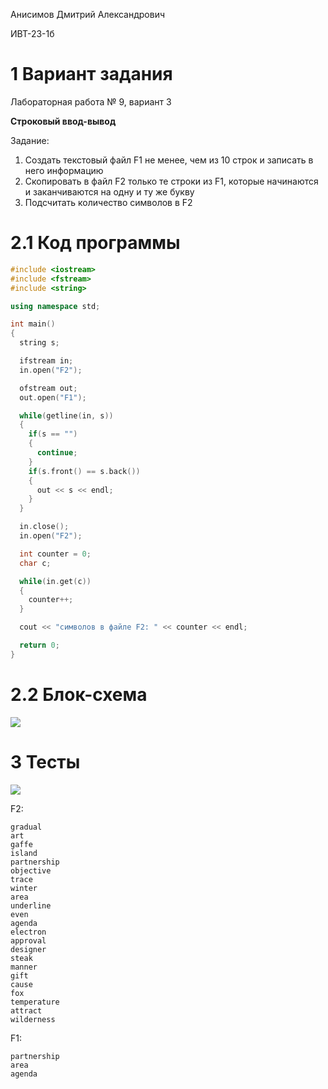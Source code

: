 Анисимов Дмитрий Александрович 

ИВТ-23-1б

# 1 Вариант задания

Лабораторная работа № 9, вариант 3

**Строковый ввод-вывод**

Задание:

1. Создать текстовый файл F1 не менее, чем из 10 строк и
записать в него информацию
2. Скопировать в файл F2 только те строки из F1, которые
начинаются и заканчиваются на одну и ту же букву
3. Подсчитать количество символов в F2

# 2.1 Код программы

```c++
#include <iostream>
#include <fstream>
#include <string>

using namespace std;

int main()
{
  string s;

  ifstream in;
  in.open("F2");

  ofstream out;
  out.open("F1");

  while(getline(in, s))
  {
    if(s == "")
    {
      continue;
    }
    if(s.front() == s.back())
    {
      out << s << endl;
    }
  }

  in.close();
  in.open("F2");

  int counter = 0;
  char c;

  while(in.get(c))
  {
    counter++;
  }

  cout << "символов в файле F2: " << counter << endl;

  return 0;
}
```

# 2.2 Блок-схема

<image src="block_diagram.png">

# 3 Тесты

<image src="test.png">

F2:

```
gradual
art
gaffe
island
partnership
objective
trace
winter
area
underline
even
agenda
electron
approval
designer
steak
manner
gift
cause
fox
temperature
attract
wilderness
```

F1:

```
partnership
area
agenda
```

